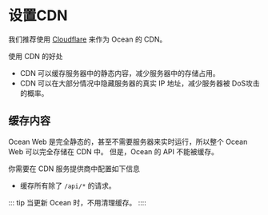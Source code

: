 # 设置CDN
我们推荐使用 [Cloudflare](https://www.cloudflare.com/) 来作为 Ocean 的 CDN。

使用 CDN 的好处
- CDN 可以缓存服务器中的静态内容，减少服务器中的存储占用。
- CDN 可以在大部分情况中隐藏服务器的真实 IP 地址，减少服务器被 DoS攻击的概率。

## 缓存内容
Ocean Web 是完全静态的，甚至不需要服务器来实时运行，所以整个 Ocean Web 可以完全存储在 CDN 中。
但是，Ocean 的 API 不能被缓存。

你需要在 CDN 服务提供商中配置如下信息
- 缓存所有除了 `/api/*` 的请求。

::: tip
当更新 Ocean 时，不用清理缓存。
::::
